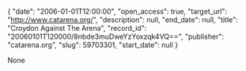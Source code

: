 {
  "date": "2006-01-01T12:00:00", 
  "open_access": true, 
  "target_url": "http://www.catarena.org/", 
  "description": null, 
  "end_date": null, 
  "title": "Croydon Against The Arena", 
  "record_id": "20060101T120000/8nbde3muDweYzYoxzqk4VQ==", 
  "publisher": "catarena.org", 
  "slug": 59703301, 
  "start_date": null
}

None